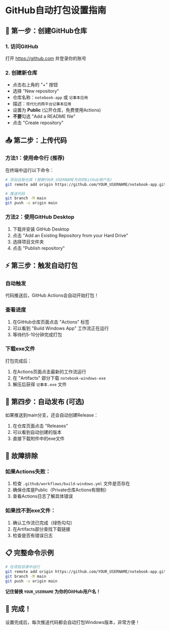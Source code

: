 # GitHub自动打包设置指南

## 🚀 第一步：创建GitHub仓库

### 1. 访问GitHub
打开 https://github.com 并登录你的账号

### 2. 创建新仓库
- 点击右上角的 "+" 按钮
- 选择 "New repository"
- 仓库名称：`notebook-app` 或 `记事本应用`
- 描述：`现代化的跨平台记事本应用`
- 设置为 **Public** (公开仓库，免费使用Actions)
- **不要**勾选 "Add a README file"
- 点击 "Create repository"

## 📤 第二步：上传代码

### 方法1：使用命令行 (推荐)
在终端中运行以下命令：

```bash
# 添加远程仓库 (替换YOUR_USERNAME为你的GitHub用户名)
git remote add origin https://github.com/YOUR_USERNAME/notebook-app.git

# 推送代码
git branch -M main
git push -u origin main
```

### 方法2：使用GitHub Desktop
1. 下载并安装 GitHub Desktop
2. 点击 "Add an Existing Repository from your Hard Drive"
3. 选择项目文件夹
4. 点击 "Publish repository"

## ⚡ 第三步：触发自动打包

### 自动触发
代码推送后，GitHub Actions会自动开始打包！

### 查看进度
1. 在GitHub仓库页面点击 "Actions" 标签
2. 可以看到 "Build Windows App" 工作流正在运行
3. 等待约5-10分钟完成打包

### 下载exe文件
打包完成后：
1. 在Actions页面点击最新的工作流运行
2. 在 "Artifacts" 部分下载 `notebook-windows-exe`
3. 解压后获得 `记事本.exe` 文件

## 🎯 第四步：自动发布 (可选)

如果推送到main分支，还会自动创建Release：
1. 在仓库页面点击 "Releases"
2. 可以看到自动创建的版本
3. 直接下载附件中的exe文件

## 🔧 故障排除

### 如果Actions失败：
1. 检查 `.github/workflows/build-windows.yml` 文件是否存在
2. 确保仓库是Public（Private仓库Actions有限制）
3. 查看Actions日志了解具体错误

### 如果找不到exe文件：
1. 确认工作流已完成（绿色勾勾）
2. 在Artifacts部分查找下载链接
3. 检查是否有错误日志

## 📋 完整命令示例

```bash
# 在项目目录中运行
git remote add origin https://github.com/YOUR_USERNAME/notebook-app.git
git branch -M main
git push -u origin main
```

**记住替换 `YOUR_USERNAME` 为你的GitHub用户名！**

## 🎉 完成！

设置完成后，每次推送代码都会自动打包Windows版本，非常方便！ 